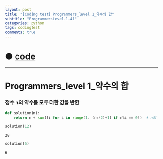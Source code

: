 ```yaml
---
layout: post
title: "[Coding test] Programmers_level 1_약수의 합"
subtitle: "ProgrammersLevel-1-41"
categories: python
tags: codingtest
comments: true
---
```


# ● [code](https://github.com/JeongJaeyoung0/coding_test/blob/b7d593bd88be48e7aa8811648f36de795cbf055e/210727_Programmers_level%201_%EC%95%BD%EC%88%98%EC%9D%98%20%ED%95%A9.ipynb)

***

# Programmers_level 1_약수의 합
### 정수 n의 약수를 모두 더한 값을 반환


```python
def solution(n):
    return n + sum([i for i in range(1, (n//2)+1) if n%i == 0])  # n의 반값까지 약수를 리스트 > n + sum > 반환
```


```python
solution(12)
```




    28




```python
solution(5)
```




    6